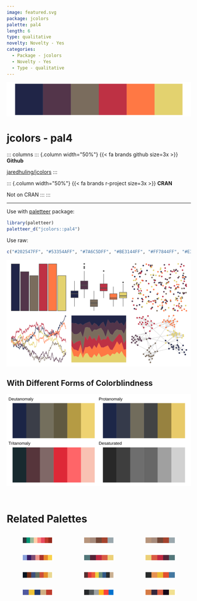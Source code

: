 ```yaml
---
image: featured.svg
package: jcolors
palette: pal4
length: 6
type: qualitative
novelty: Novelty - Yes
categories:
  - Package - jcolors
  - Novelty - Yes
  - Type - qualitative
---
```


![](featured.svg)

# jcolors - pal4 

::: columns
::: {.column width="50%"}
{{< fa brands github size=3x >}}
**Github**

[jaredhuling/jcolors](https://github.com/jaredhuling/jcolors)
:::

::: {.column width="50%"}
{{< fa brands r-project size=3x >}}
**CRAN**

Not on CRAN
:::
:::

<hr> 

Use with [paletteer](https://emilhvitfeldt.github.io/paletteer/) package:

```r
library(paletteer)
paletteer_d("jcolors::pal4")
```

Use raw:

```r
c("#202547FF", "#53354AFF", "#7A6C5DFF", "#BE3144FF", "#FF7844FF", "#E3D26FFF")
``` 

![](examples.png) <br>

## With Different Forms of Colorblindness

![](colorblind.svg) 

<br>

# Related Palettes

<div class="list" style="display: grid; grid-template-columns: auto auto auto;"> <figure class="figure">
<a href="../../awtools/a_palette/"> <img src="../../awtools/a_palette/featured.svg" style="width: 100%;" class="figure-img"></a>
</figure> <figure class="figure">
<a href="../../ButterflyColors/hamadryas_feronia/"> <img src="../../ButterflyColors/hamadryas_feronia/featured.svg" style="width: 100%;" class="figure-img"></a>
</figure> <figure class="figure">
<a href="../../ButterflyColors/hamadryas_feronia/"> <img src="../../ButterflyColors/hamadryas_feronia/featured.svg" style="width: 100%;" class="figure-img"></a>
</figure> <figure class="figure">
<a href="../../MetBrewer/Archambault/"> <img src="../../MetBrewer/Archambault/featured.svg" style="width: 100%;" class="figure-img"></a>
</figure> <figure class="figure">
<a href="../../ltc/dora/"> <img src="../../ltc/dora/featured.svg" style="width: 100%;" class="figure-img"></a>
</figure> <figure class="figure">
<a href="../../NineteenEightyR/sunset1/"> <img src="../../NineteenEightyR/sunset1/featured.svg" style="width: 100%;" class="figure-img"></a>
</figure> <figure class="figure">
<a href="../../ghibli/MononokeMedium/"> <img src="../../ghibli/MononokeMedium/featured.svg" style="width: 100%;" class="figure-img"></a>
</figure> <figure class="figure">
<a href="../../futurevisions/pegasi/"> <img src="../../futurevisions/pegasi/featured.svg" style="width: 100%;" class="figure-img"></a>
</figure> <figure class="figure">
<a href="../../lisa/EdvardMunch_1/"> <img src="../../lisa/EdvardMunch_1/featured.svg" style="width: 100%;" class="figure-img"></a>
</figure> <figure class="figure">
<a href="../../lisa/EdvardMunch/"> <img src="../../lisa/EdvardMunch/featured.svg" style="width: 100%;" class="figure-img"></a>
</figure> <figure class="figure">
<a href="../../nbapalettes/thunder_city/"> <img src="../../nbapalettes/thunder_city/featured.svg" style="width: 100%;" class="figure-img"></a>
</figure> <figure class="figure">
<a href="../../nationalparkcolors/Hawaii/"> <img src="../../nationalparkcolors/Hawaii/featured.svg" style="width: 100%;" class="figure-img"></a>
</figure> 
</div>
